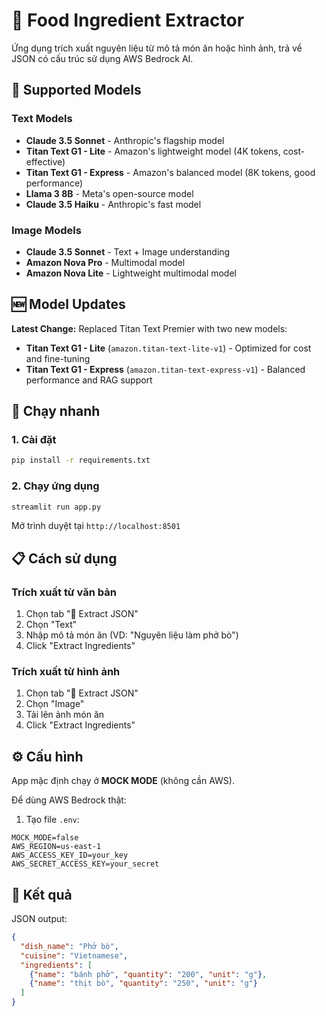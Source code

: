 # 🍜 Food Ingredient Extractor

Ứng dụng trích xuất nguyên liệu từ mô tả món ăn hoặc hình ảnh, trả về JSON có cấu trúc sử dụng AWS Bedrock AI.

## 🤖 Supported Models

### Text Models
- **Claude 3.5 Sonnet** - Anthropic's flagship model
- **Titan Text G1 - Lite** - Amazon's lightweight model (4K tokens, cost-effective)
- **Titan Text G1 - Express** - Amazon's balanced model (8K tokens, good performance)
- **Llama 3 8B** - Meta's open-source model
- **Claude 3.5 Haiku** - Anthropic's fast model

### Image Models  
- **Claude 3.5 Sonnet** - Text + Image understanding
- **Amazon Nova Pro** - Multimodal model
- **Amazon Nova Lite** - Lightweight multimodal model

## 🆕 Model Updates

**Latest Change:** Replaced Titan Text Premier with two new models:
- **Titan Text G1 - Lite** (`amazon.titan-text-lite-v1`) - Optimized for cost and fine-tuning
- **Titan Text G1 - Express** (`amazon.titan-text-express-v1`) - Balanced performance and RAG support

## 🚀 Chạy nhanh

### 1. Cài đặt
```bash
pip install -r requirements.txt
```

### 2. Chạy ứng dụng
```bash
streamlit run app.py
```

Mở trình duyệt tại `http://localhost:8501`

## 📋 Cách sử dụng

### Trích xuất từ văn bản
1. Chọn tab "🍲 Extract JSON"
2. Chọn "Text" 
3. Nhập mô tả món ăn (VD: "Nguyên liệu làm phở bò")
4. Click "Extract Ingredients"

### Trích xuất từ hình ảnh
1. Chọn tab "🍲 Extract JSON"  
2. Chọn "Image"
3. Tải lên ảnh món ăn
4. Click "Extract Ingredients"

## ⚙️ Cấu hình

App mặc định chạy ở **MOCK MODE** (không cần AWS). 

Để dùng AWS Bedrock thật:
1. Tạo file `.env`:
```
MOCK_MODE=false
AWS_REGION=us-east-1
AWS_ACCESS_KEY_ID=your_key
AWS_SECRET_ACCESS_KEY=your_secret
```

## 📄 Kết quả

JSON output:
```json
{
  "dish_name": "Phở bò",
  "cuisine": "Vietnamese", 
  "ingredients": [
    {"name": "bánh phở", "quantity": "200", "unit": "g"},
    {"name": "thịt bò", "quantity": "250", "unit": "g"}
  ]
}
```

